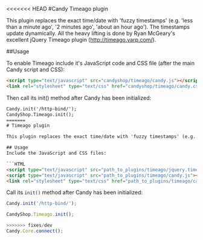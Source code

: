 <<<<<<< HEAD
#Candy Timeago plugin

This plugin replaces the exact time/date with 'fuzzy timestamps' (e.g. 'less than a minute ago', '2 minutes ago', 'about an hour ago'). The timestamps update dynamically. All the heavy lifting is done by Ryan McGeary's excellent jQuery Timeago plugin (http://timeago.yarp.com/).

##Usage

To enable Timeago include it's JavaScript code and CSS file (after the main Candy script and CSS):

```html
<script type="text/javascript" src="candyshop/timeago/candy.js"></script>
<link rel="stylesheet" type="text/css" href="candyshop/timeago/candy.css" />
```

Then call its init() method after Candy has been initialized:

```html
Candy.init('/http-bind/');
CandyShop.Timeago.init();
=======
# Timeago plugin

This plugin replaces the exact time/date with 'fuzzy timestamps' (e.g. 'less than a minute ago', '2 minutes ago', 'about an hour ago'). The timestamps update dynamically. All the heavy lifting is done by Ryan McGeary's excellent jQuery Timeago plugin (http://timeago.yarp.com/).

## Usage
Include the JavaScript and CSS files:

```HTML
<script type="text/javascript" src="path_to_plugins/timeago/jquery.timeago.js"></script>
<script type="text/javascript" src="path_to_plugins/timeago/candy.js"></script>
<link rel="stylesheet" type="text/css" href="path_to_plugins/timeago/candy.css" />
```

Call its `init()` method after Candy has been initialized:

```JavaScript
Candy.init('/http-bind/');

CandyShop.Timeago.init();

>>>>>>> fixes/dev
Candy.Core.connect();
```